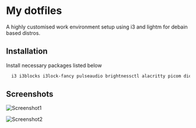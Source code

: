 # My dotfiles

A highly customised work environment setup using i3 and lightm for debain based distros.

## Installation

Install necessary packages listed below

```bash
  i3 i3blocks i3lock-fancy pulseaudio brightnessctl alacritty picom diodon lightdm thunar rofi dmenu flameshot fusuma feh dex xss-lock iwgtk ohmyzsh lsd tty-clock pavucontrol kitty
```

## Screenshots

![Screenshot1](https://github.com/athulmenondev/i3-config-files-mine/blob/main/screenshots/ss1.png)

![Screenshot2](https://github.com/athulmenondev/i3-config-files-mine/blob/main/screenshots/ss2.png)
